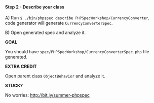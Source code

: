 #### Step 2 - Describe your class

A) Run `$ ./bin/phpspec describe PHPSpecWorkshop/CurrencyConverter`,
code generator will generate `CurrencyConverterSpec`.

B) Open generated spec and analyze it.

**GOAL**

You should have `spec/PHPSpecWorkshop/CurrencyConverterSpec.php` file generated.

**EXTRA CREDIT**

Open parent class `ObjectBehavior` and analyze it.

**STUCK?**

No worries: http://bit.ly/summer-phpspec
